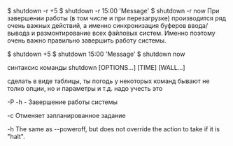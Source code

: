 $ shutdown -r +5
$ shutdown -r 15:00 'Message'
$ shutdown -r now
При завершении работы (в том числе и при перезагрузке) производится ряд очень важных действий, а именно синхронизация буферов ввода/вывода и размонтирование всех файловых систем. Именно поэтому очень важно правильно завершить работу системы.

$ shutdown +5
$ shutdown 15:00 'Message'
$ shutdown now

синтаксис команды
shutdown [OPTIONS...] [TIME] [WALL...]

сделать в виде таблицы, ты погодь у некоторых команд бывают не толко опции, но и параметры и т.д. надо учесть это

-P
-h - Завершение работы системы

-c Отменяет запланированное задание

-h The same as --poweroff, but does not override the action to take if it is "halt".
